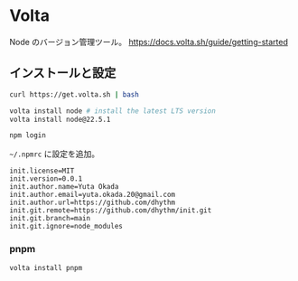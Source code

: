# Volta

Node のバージョン管理ツール。
https://docs.volta.sh/guide/getting-started

## インストールと設定

```sh
curl https://get.volta.sh | bash

volta install node # install the latest LTS version
volta install node@22.5.1
```

```sh
npm login
```

`~/.npmrc` に設定を追加。

```
init.license=MIT
init.version=0.0.1
init.author.name=Yuta Okada
init.author.email=yuta.okada.20@gmail.com
init.author.url=https://github.com/dhythm
init.git.remote=https://github.com/dhythm/init.git
init.git.branch=main
init.git.ignore=node_modules
```

### pnpm

```sh
volta install pnpm
```

